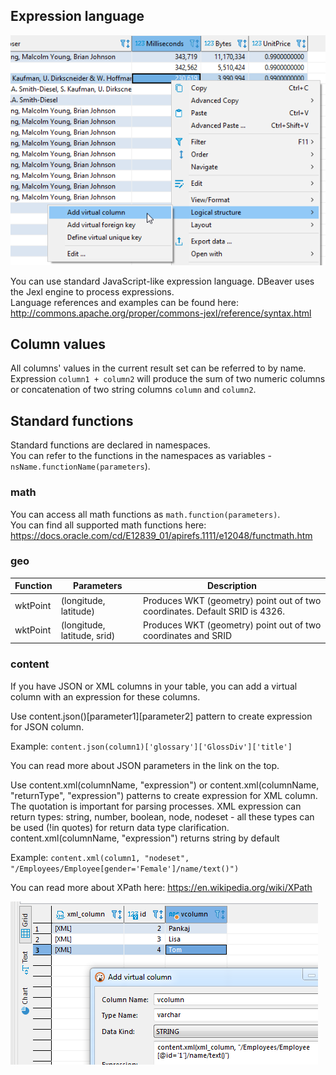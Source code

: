 ## Expression language

![](images/ug/grid_virtual_column_create.png)

You can use standard JavaScript-like expression language. DBeaver uses the Jexl engine to process expressions.  
Language references and examples can be found here: http://commons.apache.org/proper/commons-jexl/reference/syntax.html

## Column values

All columns' values in the current result set can be referred to by name.
Expression `column1 + column2` will produce the sum of two numeric columns or concatenation of two string columns `column` and `column2`.

## Standard functions

Standard functions are declared in namespaces.  
You can refer to the functions in the namespaces as variables - `nsName.functionName(parameters`).

### math

You can access all math functions as `math.function(parameters)`.  
You can find all supported math functions here: https://docs.oracle.com/cd/E12839_01/apirefs.1111/e12048/functmath.htm

### geo

Function | Parameters | Description
---|---|---
wktPoint|(longitude, latitude)|Produces WKT (geometry) point out of two coordinates. Default SRID is 4326.
wktPoint|(longitude, latitude, srid)|Produces WKT (geometry) point out of two coordinates and SRID

### content

If you have JSON or XML columns in your table, you can add a virtual column with an expression for these columns.

Use content.json(<columnName>)[parameter1][parameter2] pattern to create expression for JSON column.

Example: `content.json(column1)['glossary']['GlossDiv']['title']`

You can read more about JSON parameters in the link on the top. 

Use content.xml(columnName, "expression") or content.xml(columnName, "returnType", "expression") patterns to create expression for XML column.
The quotation is important for parsing processes.
XML expression can return types: string, number, boolean, node, nodeset - all these types can be used (!in quotes) for return data type clarification. content.xml(columnName, "expression") returns string by default

Example: `content.xml(column1, "nodeset", "/Employees/Employee[gender='Female']/name/text()")`

You can read more about XPath here: https://en.wikipedia.org/wiki/XPath

![](images/ug/grid_virtual_column_expression.png)